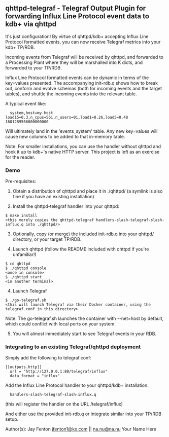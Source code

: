 
## qhttpd-telegraf - Telegraf Output Plugin for forwarding Influx Line Protocol event data to kdb+ via qhttpd

It's just configuration! By virtue of qhttpd/kdb+ accepting Influx Line Protocol formatted events, you can now receive Telegraf metrics into your kdb+ TP/RDB.

Incoming events from Telegraf will be received by qhttpd, and forwarded to a Processing Plant where they will be marshalled into K dicts, and forwarded to your TP/RDB.

Influx Line Protocol formatted events can be dynamic in terms of the key=values presented. The accompanying init-rdb.q shows how to break out, conform and evolve schemas (both for incoming events and the target tables), and shuttle the incoming events into the relevant table.

A typical event like:

```
  system,host=my.host load15=0.3,n_cpus=56i,n_users=0i,load1=0.26,load5=0.48 1601289566000000000
```

Will ultimately land in the 'events_system' table. Any new key=values will cause new columns to be added to that in-memory table.

Note: For smaller installations, you can use the handler without qhttpd and hook it up to kdb+'s native HTTP server. This project is left as an exercise for the reader.

### Demo

Pre-requisites:

1. Obtain a distribution of qhttpd and place it in ./qhttpd/ (a symlink is also fine if you have an existing installation)

2. Install the qhttpd-telegraf handler into your qhttpd:

```
$ make install
<this merely copies the qhttpd-telegraf handlers-slash-telegraf-slash-influx.q into ./qhttpd/>
```

3. Optionally, copy (or merge) the included init-rdb.q into your qhttpd/ directory, or your target TP/RDB.

3. Launch qhttpd (follow the README included with qhttpd if you're unfamiliar!)

```
$ cd qhttpd
$ ./qhttpd console
<once in console>
$ ./qhttpd start
<in another terminal>
```

4. Launch Telegraf

```
$ ./go-telegraf.sh
<this will launch Telegraf via their Docker container, using the telegraf.conf in this directory>
```

Note: The go-telegraf.sh launches the container with --net=host by default, which could conflict with local ports on your system.

5. You will almost immediately start to see Telegraf events in your RDB.

### Integrating to an existing Telegraf/qhttpd deployment

Simply add the following to telegraf.conf:

```
[[outputs.http]]
  url = "http://127.0.0.1:80/telegraf/influx"
  data_format = "influx"
```

Add the Influx Line Protocol handler to your qhttpd/kdb+ installation:

```
  handlers-slash-telegraf-slash-influx.q
```

(this will register the handler on the URL /telegraf/influx)

And either use the provided init-rdb.q or integrate similar into your TP/RDB setup.

Author(s):
  Jay Fenton <jfenton1@kx.com> || <na.nu@na.nu>
  Your Name Here

